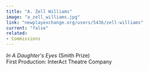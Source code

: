 ```yaml
---
title: "A. Zell Williams"
image: "a_zell_williams.jpg"
link: "newplayexchange.org/users/5436/zell-williams"
current: "false"
related:
- Commissions
---
```


*In A Daughter's Eyes* (Smith Prize)\First Production: InterAct Theatre Company
